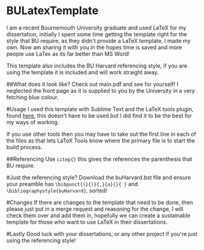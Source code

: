 # BULatexTemplate
I am a recent Bournemouth University graduate and used LaTeX for my dissertation, initially I spent some time getting the template right for the style that BU require, as they didn't provide a LaTeX template, I made my own. Now am sharing it with you in the hopes time is saved and more people use LaTex as its far better than MS Word!  

This template also includes the BU Harvard referencing style, if you are using the template it is included and will work straight away. 

##What does it look like?
Check out main.pdf and see for yourself! I neglected the front page as it is supplied to you by the University in a very fetching blue colour.  

#Usage 
I used this template with Sublime Text and the LaTeX tools plugin, found [here](https://github.com/SublimeText/LaTeXTools), this doesn't have to be used but I did find it to be the best for my ways of working. 

If you use other tools then you may have to take out the first line in each of the files as that lets LaTeX Tools know where the primary file is to start the build process.

##Referencing 
Use `citep{}` this gives the references the parenthesis that BU require.

#Just the referencing style?
Download the buHarvard.bst file and ensure your preamble has `\bibpunct{(}{)}{,}{a}{}{ }` and `\bibliographystyle{buHarvard}`, sorted!

#Changes
If there are changes to the template that need to be done, then please just put in a merge request and reasoning for the change, I will check them over and add them in, hopefully we can create a sustainable template for those who want to use LaTeX in their dissertations.

#Lastly 
Good luck with your dissertations, or any other project if you're just using the referencing style!